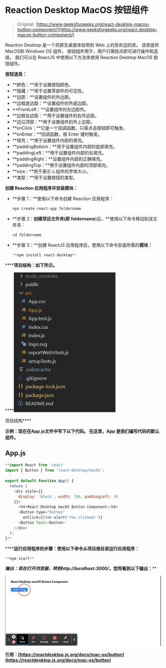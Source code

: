 # Reaction Desktop MacOS 按钮组件

> Original: [https://www.geeksforgeeks.org/react-desktop-macos-button-component/](https://www.geeksforgeeks.org/react-desktop-macos-button-component/)

Reaction Desktop 是一个将原生桌面体验带到 Web 上的受欢迎的库。 该库提供MacOS和 Windows OS 组件。 按钮组件用于，用户只需轻点即可进行操作和选择。 我们可以在 ReactJS 中使用以下方法来使用 Reaction Desktop MacOS 按钮组件。

**按钮道具：**

*   **颜色：**用于设置按钮颜色。
*   **隐藏：**用于设置零部件的可见性。
*   **边距：**设置组件的外边距。
*   **边框底边距：**设置组件的外底边距。
*   **FrontLeft：**设置组件的左边距外。
*   **边框右边距：**用于设置组件的右外边距。
*   **边沿顶部：**用于设置组件的外上边距。
*   **onClick：**它是一个回调函数，只需点击按钮即可触发。
*   **onEnter：**回调函数，按 Enter 键时触发。
*   **填充：**用于设置组件内部的填充。
*   **paddingBottom：**用于设置组件内部的底部填充。
*   **paddingLeft：**用于设置组件内部的左填充。
*   **paddingRight：**设置组件内部的正确填充。
*   **paddingTop：**用于设置组件内部的顶部填充。
*   **size：**用于表示 c.组件的字体大小。
*   **类型：**用于设置按钮的类型。

**创建 Reaction 应用程序并安装模块：**

*   **步骤 1：**使用以下命令创建 Reaction 应用程序：

    ```jsx
    npx create-react-app foldername
    ```

*   **步骤 2：**创建项目文件夹(即 foldername**)后，**使用以下命令移动到该文件夹：

    ```jsx
    cd foldername
    ```

*   **步骤 3：**创建 ReactJS 应用程序后，使用以下命令安装所需的****模块：****

    ```jsx
    **npm install react-desktop**
    ```

******项目结构：**如下所示。****

****![](img/f04ae0d8b722a9fff0bd9bd138b29c23.png)

项目结构**** 

******示例：**现在在**App.js**文件中写下以下代码。 在这里，App 是我们编写代码的默认组件。****

## ****App.js****

```jsx
**import React from 'react'
import { Button } from 'react-desktop/macOs';

export default function App() {
  return (
    <div style={{
      display: 'block', width: 700, paddingLeft: 30
    }}>
      <h4>React-Desktop macOS Button Component</h4>
      <Button type="button" 
        onClick={()=> alert('You clicked!')}
      >Button Text</Button>
    </div>
  );
}**
```

******运行应用程序的步骤：**使用以下命令从项目根目录运行应用程序：****

```jsx
**npm start**
```

******输出：**现在打开浏览器，转到***http://localhost:3000/***，您将看到以下输出：****

****![](img/93f278b3cd5a23c67cec60e8c202d65b.png)****

******引用：**[https://reactdesktop.js.org/docs/mac-os/button](https://reactdesktop.js.org/docs/mac-os/button)****